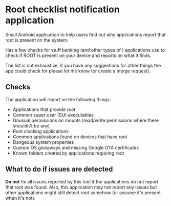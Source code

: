 # Root checklist notification application
Small Android application to help users find out why applications report that root is present on the system.

Has a few checks for stuff banking (and other types of ) applications use to check if ROOT is present on your device and reports on what it finds.

The list is not exhaustive, if you have any suggestions for other things the app could check for please let me know (or create a merge request).

## Checks
The application will report on the following things:
 - Applications that provide root
 - Common super user (SU) executables
 - Unusual permissions on mounts (read/write permissions where there shouldn't be any)
 - Root cloaking applications
 - Common applications found on devices that have root
 - Dangeous system properties
 - Custom OS giveaways and missing Google OTA certificates
 - Known folders created by applications requiring root

## What to do if issues are detected
**Do not** fix all issues reported by this tool if the applications do not report that root was found.
Also, this application may not report any issues but other applications might still detect root somehow (or assume it's present when it's not). 
